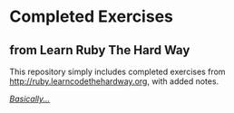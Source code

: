 # Completed Exercises 
## from Learn Ruby The Hard Way

This repository simply includes completed exercises from http://ruby.learncodethehardway.org, with added notes.

[*Basically...*](http://i.imgur.com/h9Vwjs8.jpg)